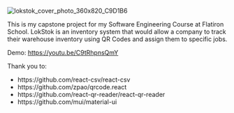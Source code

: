 ![lokstok_cover_photo_360x820_C9D1B6](https://user-images.githubusercontent.com/81888562/154273177-fe2b9ac6-3774-4924-88fa-984286622a64.png)

This is my capstone project for my Software Engineering Course at Flatiron School. LokStok is an inventory system that would allow a company to track their warehouse inventory using QR Codes and assign them to specific jobs.

Demo: https://youtu.be/C9tRhpnsQmY

Thank you to: 
<ul>
 <li> https://github.com/react-csv/react-csv
 <li> https://github.com/zpao/qrcode.react
 <li> https://github.com/react-qr-reader/react-qr-reader
 <li> https://github.com/mui/material-ui
</ul>



<!-- This README would normally document whatever steps are necessary to get theapplication up and running.

Things you may want to cover:

* Ruby version

* System dependencies

* Configuration

* Database creation

* Database initialization

* How to run the test suite

* Services (job queues, cache servers, search engines, etc.)

* Deployment instructions

* ...
 -->
